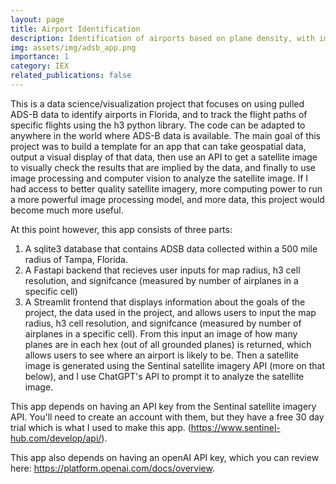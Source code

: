 ```yaml
---
layout: page
title: Airport Identification
description: Identification of airports based on plane density, with image recognition capacity
img: assets/img/adsb_app.png
importance: 1
category: IEX
related_publications: false
---
```


This is a data science/visualization project that focuses on using pulled ADS-B data to identify airports in Florida, and to track the flight paths of specific flights using the h3 python library. The code can be adapted to anywhere in the world where ADS-B data is available. The main goal of this project was to build a template for an app that can take geospatial data, output a visual display of that data, then use an API to get a satellite image to visually check the results that are implied by the data, and finally to use image processing and computer vision to analyze the satellite image. If I had access to better quality satellite imagery, more computing power to run a more powerful image processing model, and more data, this project would become much more useful.

At this point however, this app consists of three parts:
1. A sqlite3 database that contains ADSB data collected within a 500 mile radius of Tampa, Florida.
2. A Fastapi backend that recieves user inputs for map radius, h3 cell resolution, and signifcance (measured by number of airplanes in a specific cell)
3. A Streamlit frontend  that displays information about the goals of the project, the data used in the project, and allows users to input the map radius, h3 cell resolution, and signifcance (measured by number of airplanes in a specific cell). From this input an image of how many planes are in each hex (out of all grounded planes) is returned, which allows users to see where an airport is likely to be. Then a satellite image is generated using the Sentinal satellite imagery API (more on that below), and I use ChatGPT's API to prompt it to analyze the satellite image.

This app depends on having an API key from the Sentinal satellite imagery API. You'll need to create an account with them, but they have a free 30 day trial which is what I used to make this app. (https://www.sentinel-hub.com/develop/api/).

This app also depends on having an openAI API key, which you can review here: https://platform.openai.com/docs/overview. 